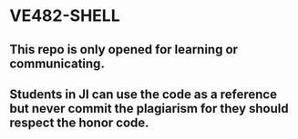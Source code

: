 # VE482-SHELL
## This repo is only opened for learning or communicating.
## Students in JI can use the code as a reference but never commit the plagiarism for they should respect the honor code.
